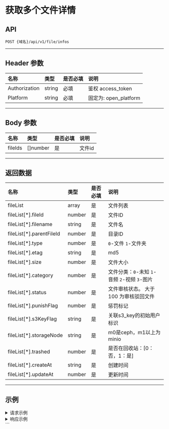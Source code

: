 # 获取多个文件详情

## API

`POST {域名}/api/v1/file/infos`

---

## Header 参数

| 名称          | 类型   | 是否必填 | 说明               |
|:--------------|:-------|:---------|:-------------------|
| Authorization | string | 必填     | 鉴权 access_token  |
| Platform      | string | 必填     | 固定为: open_platform |

---

## Body 参数

| 名称    | 类型     | 是否必填 | 说明   |
|:--------|:---------|:---------|:-------|
| fileIds | []number | 是       | 文件id |

---

## 返回数据

| 名称                    | 类型   | 是否必填 | 说明                                    |
|:------------------------|:-------|:---------|:----------------------------------------|
| fileList                | array  | 是       | 文件列表                                |
| fileList[*].fileId      | number | 是       | 文件ID                                  |
| fileList[*].filename    | string | 是       | 文件名                                  |
| fileList[*].parentFileId| number | 是       | 目录ID                                  |
| fileList[*].type        | number | 是       | `0`-文件  `1`-文件夹                     |
| fileList[*].etag        | string | 是       | md5                                     |
| fileList[*].size        | number | 是       | 文件大小                                |
| fileList[*].category    | number | 是       | 文件分类：`0`-未知 `1`-音频 `2`-视频 `3`-图片 |
| fileList[*].status      | number | 是       | 文件审核状态。 大于 100 为审核驳回文件  |
| fileList[*].punishFlag  | number | 是       | 惩罚标记                                |
| fileList[*].s3KeyFlag   | string | 是       | 关联s3_key的初始用户标识                |
| fileList[*].storageNode | string | 是       | m0是ceph，m1以上为minio                 |
| fileList[*].trashed     | number | 是       | 是否在回收站：[0：否，1：是]            |
| fileList[*].createAt    | string | 是       | 创建时间                                |
| fileList[*].updateAt    | number | 是       | 更新时间                                |

---

## 示例

<details>
<summary>请求示例</summary>

**Python - http.client**

```python
import http.client
import json

conn = http.client.HTTPSConnection("open-api.123pan.com")
payload = json.dumps({
    "fileIds": [
        144851864,
        147053066
    ]
})
headers = {
    'Content-Type': 'application/json',
    'Platform': 'open_platform',
    'Authorization': 'Bearer eyJhbGciOiJIUzI1NiIsInR5cCI6IkpXVCJ9.eyJl...(过长省略)'
}
conn.request("POST", "/api/v1/file/infos", payload, headers)
res = conn.getresponse()
data = res.read()
print(data.decode("utf-8"))
```

</details>

<details>
<summary>响应示例</summary>

```json
{
  "code": 0,
  "message": "ok",
  "data": {
    "list": [
      {
        "fileId": 144851864,
        "filename": "work",
        "parentFileId": 0,
        "type": 1,
        "etag": "",
        "size": 0,
        "category": 0,
        "status": 0,
        "punishFlag": 0,
        "s3KeyFlag": "1814435920-0",
        "storageNode": "m0",
        "trashed": 0,
        "createAt": "2024-11-08 16:33:50",
        "updateAt": "2024-11-08 16:33:50"
      }
    ]
  },
  "x-traceID": ""
}
```

</details>
```
